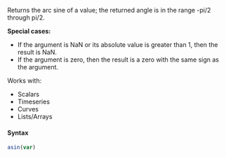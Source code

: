 Returns the arc sine of a value; the returned angle is in the range -pi/2 through pi/2. 

**Special cases:**
* If the argument is NaN or its absolute value is greater than 1, then the result is NaN.
* If the argument is zero, then the result is a zero with the same sign as the argument.

Works with:
* Scalars
* Timeseries
* Curves
* Lists/Arrays

#### Syntax
```js
asin(var)
```
